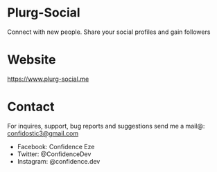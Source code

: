 # Plurg-Social

Connect with new people. Share your social profiles and gain followers

# Website

<a href="https://www.plurg-social.me">https://www.plurg-social.me</a>

# Contact

For inquires, support, bug reports and suggestions send me a mail@: confidostic3@gmail.com

- Facebook: Confidence Eze
- Twitter: @ConfidenceDev
- Instagram: @confidence.dev

